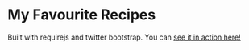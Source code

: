 My Favourite Recipes
========

Built with requirejs and twitter bootstrap. You can [see it in action here!](https://annwang.github.io/Recipe/www/)
